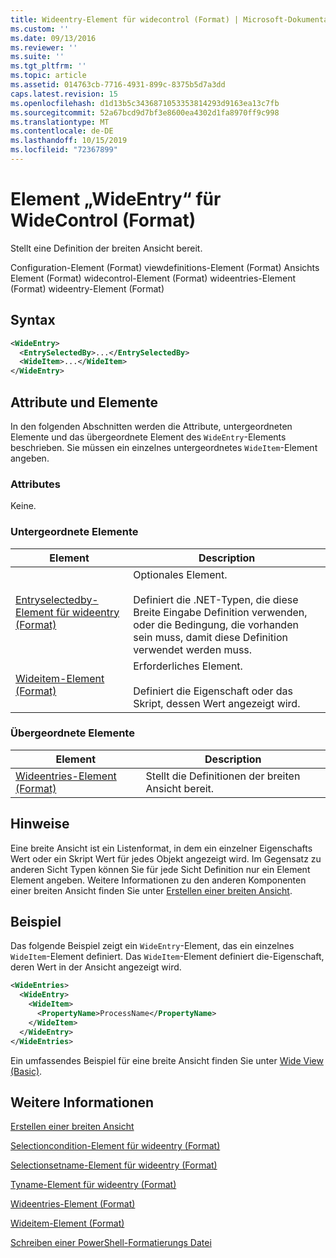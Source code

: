 ```yaml
---
title: Wideentry-Element für widecontrol (Format) | Microsoft-Dokumentation
ms.custom: ''
ms.date: 09/13/2016
ms.reviewer: ''
ms.suite: ''
ms.tgt_pltfrm: ''
ms.topic: article
ms.assetid: 014763cb-7716-4931-899c-8375b5d7a3dd
caps.latest.revision: 15
ms.openlocfilehash: d1d13b5c3436871053353814293d9163ea13c7fb
ms.sourcegitcommit: 52a67bcd9d7bf3e8600ea4302d1fa8970ff9c998
ms.translationtype: MT
ms.contentlocale: de-DE
ms.lasthandoff: 10/15/2019
ms.locfileid: "72367899"
---
```

# <a name="wideentry-element-for-widecontrol-format"></a>Element „WideEntry“ für WideControl (Format)

Stellt eine Definition der breiten Ansicht bereit.

Configuration-Element (Format) viewdefinitions-Element (Format) Ansichts Element (Format) widecontrol-Element (Format) wideentries-Element (Format) wideentry-Element (Format)

## <a name="syntax"></a>Syntax

```xml
<WideEntry>
  <EntrySelectedBy>...</EntrySelectedBy>
  <WideItem>...</WideItem>
</WideEntry>
```

## <a name="attributes-and-elements"></a>Attribute und Elemente

In den folgenden Abschnitten werden die Attribute, untergeordneten Elemente und das übergeordnete Element des `WideEntry`-Elements beschrieben. Sie müssen ein einzelnes untergeordnetes `WideItem`-Element angeben.

### <a name="attributes"></a>Attributes

Keine.

### <a name="child-elements"></a>Untergeordnete Elemente

|Element|Description|
|-------------|-----------------|
|[Entryselectedby-Element für wideentry (Format)](./entryselectedby-element-for-wideentry-format.md)|Optionales Element.<br /><br /> Definiert die .NET-Typen, die diese Breite Eingabe Definition verwenden, oder die Bedingung, die vorhanden sein muss, damit diese Definition verwendet werden muss.|
|[Wideitem-Element (Format)](./wideitem-element-for-widecontrol-format.md)|Erforderliches Element.<br /><br /> Definiert die Eigenschaft oder das Skript, dessen Wert angezeigt wird.|

### <a name="parent-elements"></a>Übergeordnete Elemente

|Element|Description|
|-------------|-----------------|
|[Wideentries-Element (Format)](./wideentries-element-for-widecontrol-format.md)|Stellt die Definitionen der breiten Ansicht bereit.|

## <a name="remarks"></a>Hinweise

Eine breite Ansicht ist ein Listenformat, in dem ein einzelner Eigenschafts Wert oder ein Skript Wert für jedes Objekt angezeigt wird. Im Gegensatz zu anderen Sicht Typen können Sie für jede Sicht Definition nur ein Element Element angeben. Weitere Informationen zu den anderen Komponenten einer breiten Ansicht finden Sie unter [Erstellen einer breiten Ansicht](./creating-a-wide-view.md).

## <a name="example"></a>Beispiel

Das folgende Beispiel zeigt ein `WideEntry`-Element, das ein einzelnes `WideItem`-Element definiert. Das `WideItem`-Element definiert die-Eigenschaft, deren Wert in der Ansicht angezeigt wird.

```xml
<WideEntries>
  <WideEntry>
    <WideItem>
      <PropertyName>ProcessName</PropertyName>
    </WideItem>
  </WideEntry>
</WideEntries>

```

Ein umfassendes Beispiel für eine breite Ansicht finden Sie unter [Wide View (Basic)](./wide-view-basic.md).

## <a name="see-also"></a>Weitere Informationen

[Erstellen einer breiten Ansicht](./creating-a-wide-view.md)

[Selectioncondition-Element für wideentry (Format)](./selectioncondition-element-for-entryselectedby-for-widecontrol-format.md)

[Selectionsetname-Element für wideentry (Format)](./selectionsetname-element-for-entryselectedby-for-widecontrol-format.md)

[Tyname-Element für wideentry (Format)](./typename-element-for-entryselectedby-for-wideentry-format.md)

[Wideentries-Element (Format)](./wideentries-element-for-widecontrol-format.md)

[Wideitem-Element (Format)](./wideitem-element-for-widecontrol-format.md)

[Schreiben einer PowerShell-Formatierungs Datei](./writing-a-powershell-formatting-file.md)
